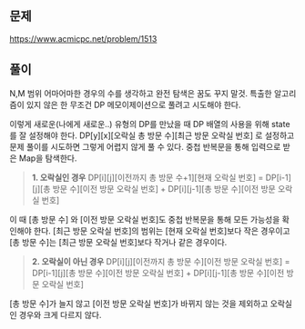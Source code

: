 ## 문제
<https://www.acmicpc.net/problem/1513>

## 풀이
N,M 범위 어마어마한 경우의 수를 생각하고 완전 탐색은 꿈도 꾸지 말것. 특출한 알고리즘이 있지 않은 한 무조건 DP 메모이제이션으로 풀려고 시도해야 한다.

이렇게 새로운(나에게 새로운..) 유형의 DP를 만났을 때 DP 배열의 사용을 위해 state를 잘 설정해야 한다.
DP[y][x][오락실 총 방문 수][최근 방문 오락실 번호] 로 설정하고 문제 풀이를 시도하면 그렇게 어렵지 않게 풀 수 있다. 중첩 반복문을 통해 입력으로 받은 Map을 탐색한다.
> **1. 오락실인 경우**
DP[i][j][이전까지 총 방문 수+1][현재 오락실 번호] = DP[i-1][j][총 방문 수][이전 방문 오락실 번호] + DP[i][j-1][총 방문 수][이전 방문 오락실 번호]

이 때 [총 방문 수] 와 [이전 방문 오락실 번호]도 중첩 반복문을 통해 모든 가능성을 확인해야 한다. [최근 방문 오락실 번호]의 범위는 [현재 오락실 번호]보다 작은 경우이고 [총 방문 수]는 [최근 방문 오락실 번호]보다 작거나 같은 경우이다.

> **2. 오락실이 아닌 경우**
DP[i][j][이전까지 총 방문 수][이전 방문 오락실 번호] = DP[i-1][j][총 방문 수][이전 방문 오락실 번호] + DP[i][j-1][총 방문 수][이전 방문 오락실 번호]

[총 방문 수]가 늘지 않고 [이전 방문 오락실 번호]가 바뀌지 않는 것을 제외하고 오락실인 경우와 크게 다르지 않다.

